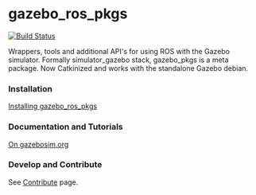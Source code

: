 # gazebo_ros_pkgs

[![Build Status](http://build.locusrobotics.com/buildStatus/icon?job=Idev__gazebo_ros_pkgs__ubuntu_trusty_amd64)](http://build.locusrobotics.com/job/Idev__gazebo_ros_pkgs__ubuntu_trusty_amd64)

Wrappers, tools and additional API's for using ROS with the Gazebo simulator. Formally simulator_gazebo stack, gazebo_pkgs is a meta package. Now Catkinized and works with the standalone Gazebo debian.

### Installation
[Installing gazebo_ros_pkgs](http://gazebosim.org/tutorials?tut=ros_installing&cat=connect_ros)

### Documentation and Tutorials
[On gazebosim.org](http://gazebosim.org/tutorials?cat=connect_ros)

### Develop and Contribute

See [Contribute](https://github.com/ros-simulation/gazebo_ros_pkgs/blob/hydro-devel/CONTRIBUTING.md) page.


